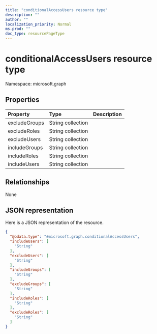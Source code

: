 ```yaml
---
title: "conditionalAccessUsers resource type"
description: ""
author: ""
localization_priority: Normal
ms.prod: ""
doc_type: resourcePageType
---
```


# conditionalAccessUsers resource type


Namespace: microsoft.graph



## Properties
|Property|Type|Description|
|:---|:---|:---|
|excludeGroups|String collection||
|excludeRoles|String collection||
|excludeUsers|String collection||
|includeGroups|String collection||
|includeRoles|String collection||
|includeUsers|String collection||

## Relationships
None

## JSON representation
Here is a JSON representation of the resource.
<!-- {
  "blockType": "resource",
  "@odata.type": "microsoft.graph.conditionalAccessUsers"
}
-->
``` json
{
  "@odata.type": "#microsoft.graph.conditionalAccessUsers",
  "includeUsers": [
    "String"
  ],
  "excludeUsers": [
    "String"
  ],
  "includeGroups": [
    "String"
  ],
  "excludeGroups": [
    "String"
  ],
  "includeRoles": [
    "String"
  ],
  "excludeRoles": [
    "String"
  ]
}
```

